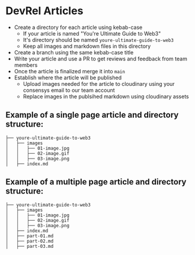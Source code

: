 # DevRel Articles

- Create a directory for each article using kebab-case
  - If your article is named "You're Ultimate Guide to Web3"
  - It's directory should be named `youre-ultimate-guide-to-web3`
  - Keep all images and markdown files in this directory
- Create a branch using the same kebab-case title
- Write your article and use a PR to get reviews and feedback from team members
- Once the article is finalized merge it into `main`
- Establish where the article will be published
  - Upload images needed for the article to cloudinary using your consensys email to our team account
  - Replace images in the publsihed markdown using cloudinary assets

## Example of a single page article and directory structure:

```
├── youre-ultimate-guide-to-web3
│   ├── images
│   │   ├── 01-image.jpg
│   │   ├── 02-image.gif
│   │   ├── 03-image.png
│   ├── index.md
```

## Example of a multiple page article and directory structure:

```
├── youre-ultimate-guide-to-web3
│   ├── images
│   │   ├── 01-image.jpg
│   │   ├── 02-image.gif
│   │   ├── 03-image.png
│   ├── index.md
│   ├── part-01.md
│   ├── part-02.md
│   ├── part-03.md
```
